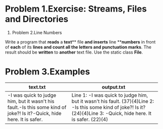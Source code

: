 ﻿# Problem 1.Exercise: Streams, Files and Directories

1. Problem 2.Line Numbers

Write a program that **reads** a **text**** file **and inserts** line ****numbers** in front of **each** of its **lines and count all the letters and punctuation marks**. The result should be **written** to **another** text file. Use the static class **File**.

# Problem 3.Examples

| **text.txt** | **output.txt** |
| --- | --- |
| -I was quick to judge him, but it wasn&#39;t his fault.-Is this some kind of joke?! Is it?-Quick, hide here. It is safer. | Line 1: -I was quick to judge him, but it wasn&#39;t his fault. (37)(4)Line 2: -Is this some kind of joke?! Is it? (24)(4)Line 3: -Quick, hide here. It is safer. (22)(4) |


